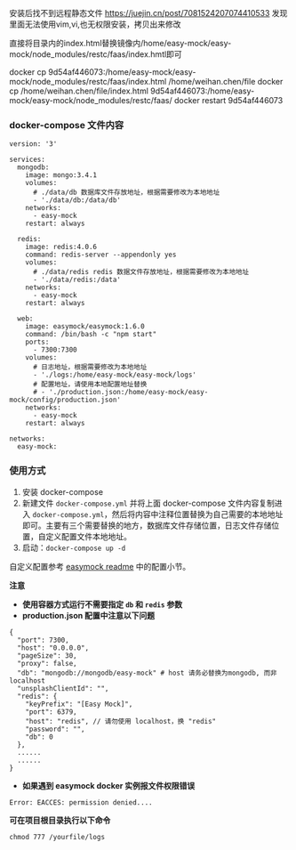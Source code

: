 安装后找不到远程静态文件  https://juejin.cn/post/7081524207074410533
发现里面无法使用vim,vi,也无权限安装，拷贝出来修改

直接将目录内的index.html替换镜像内/home/easy-mock/easy-mock/node_modules/restc/faas/index.hmtl即可

docker cp 9d54af446073:/home/easy-mock/easy-mock/node_modules/restc/faas/index.html /home/weihan.chen/file
docker cp /home/weihan.chen/file/index.html 9d54af446073:/home/easy-mock/easy-mock/node_modules/restc/faas/
docker restart 9d54af446073

### docker-compose 文件内容
```
version: '3'

services:
  mongodb:
    image: mongo:3.4.1
    volumes:
      # ./data/db 数据库文件存放地址，根据需要修改为本地地址
      - './data/db:/data/db'
    networks:
      - easy-mock
    restart: always

  redis:
    image: redis:4.0.6
    command: redis-server --appendonly yes
    volumes:
      # ./data/redis redis 数据文件存放地址，根据需要修改为本地地址
      - './data/redis:/data'
    networks:
      - easy-mock
    restart: always

  web:
    image: easymock/easymock:1.6.0
    command: /bin/bash -c "npm start"
    ports:
      - 7300:7300
    volumes:
      # 日志地址，根据需要修改为本地地址
      - './logs:/home/easy-mock/easy-mock/logs'
      # 配置地址，请使用本地配置地址替换
      # - './production.json:/home/easy-mock/easy-mock/config/production.json'
    networks:
      - easy-mock
    restart: always

networks:
  easy-mock:

```

### 使用方式
1. 安装 docker-compose
2. 新建文件 `docker-compose.yml` 并将上面 docker-compose 文件内容复制进入 `docker-compose.yml`，然后将内容中注释位置替换为自己需要的本地地址即可。主要有三个需要替换的地方，数据库文件存储位置，日志文件存储位置，自定义配置文件本地地址。
3. 启动：`docker-compose up -d`

自定义配置参考 [easymock readme](https://github.com/easy-mock/easy-mock) 中的配置小节。

**注意**
* **使用容器方式运行不需要指定 `db` 和 `redis` 参数**
* **production.json 配置中注意以下问题**

```
{
  "port": 7300,
  "host": "0.0.0.0",
  "pageSize": 30,
  "proxy": false,
  "db": "mongodb://mongodb/easy-mock" # host 请务必替换为mongodb, 而非 localhost
  "unsplashClientId": "",
  "redis": {
    "keyPrefix": "[Easy Mock]",
    "port": 6379,
    "host": "redis", // 请勿使用 localhost，换 "redis"
    "password": "",
    "db": 0
  },
  ......
  ......
}
```
* **如果遇到 easymock docker 实例报文件权限错误**
```
Error: EACCES: permission denied....
```
**可在项目根目录执行以下命令**
```
chmod 777 /yourfile/logs
```
